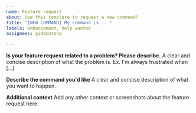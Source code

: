 ```yaml
---
name: Feature request
about: Use this template to request a new command!
title: "[NEW COMMAND] My command is... "
labels: enhancement, help wanted
assignees: gideontong

---
```


**Is your feature request related to a problem? Please describe.**
A clear and concise description of what the problem is. Ex. I'm always frustrated when [...]

**Describe the command you'd like**
A clear and concise description of what you want to happen.

**Additional context**
Add any other context or screenshots about the feature request here.
